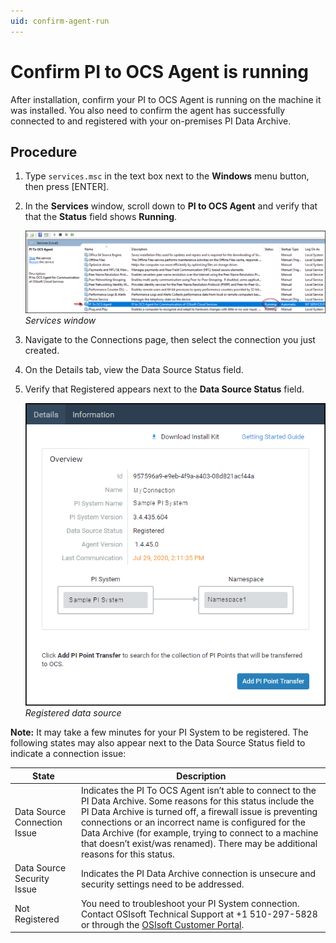```yaml
---
uid: confirm-agent-run
---
```


# Confirm PI to OCS Agent is running

After installation, confirm your PI to OCS Agent is running on the machine it was installed. You also need to confirm the agent has successfully connected to and registered with your on-premises PI Data Archive.

## Procedure
1. Type `services.msc` in the text box next to the **Windows** menu button, then press [ENTER].
2. In the **Services** window, scroll down to **PI to OCS Agent** and verify that that the **Status** field shows **Running**.

    ![ ](../../images/services-window.png)
    _Services window_

3. Navigate to the Connections page, then select the connection you just created.
4. On the Details tab, view the Data Source Status field.
5. Verify that Registered appears next to the **Data Source Status** field.

    ![ ](../../images/regstrd-data-source.png)
    _Registered data source_

**Note:** It may take a few minutes for your PI System to be registered. The following states may also appear next to the Data Source Status field to indicate a connection issue:

State | Description
---------|----------
 Data Source Connection Issue| Indicates the PI To OCS Agent isn’t able to connect to the PI Data Archive. Some reasons for this status include the PI Data Archive is turned off, a firewall issue is preventing connections or an incorrect name is configured for the Data Archive (for example, trying to connect to a machine that doesn’t exist/was renamed). There may be additional reasons for this status.
 Data Source Security Issue | Indicates the PI Data Archive connection is unsecure and security settings need to be addressed. 
 Not Registered | You need to troubleshoot your PI System connection. Contact OSIsoft Technical Support at +1 510-297-5828 or through the [OSIsoft Customer Portal](https://ssoadfsbe.osisoft.com/adfs/ls/idpinitiatedsignon.aspx?SAMLRequest=fZJdb6pAEIb%2FCtl7FBGIJcVGRVuq%2BIFgkZtm%2BbIrsIvMosVff6ieJu1NJ9mL2XfmncnkeXz6LHLhnFRAGDVQryMhIaERiwk9GMhzZ%2BIAPQ0fARd5qY9q%2FkGd5FQnwIW2j4J%2BEwxUV1RnGAjoFBcJ6DzStyN7ocsdSS8rxlnEciSMAJKKt4MmjEJdJNU2qc4kSjxnYaAPzkvQu92oBs5aDTqs9WMp70Ss6ObsQOgTMEOSzJ4l3UKeKQoSzHYZQjG%2F7f9tAsBwnEKY%2FDL5%2Burm0CVxSSjhBPMkBnKgjHYwlJ9IsEwDvcuTURt%2BctG8uWJPBxfbyy62Ofp60uaaXb9k1T5e3X1qp4tp%2BZlvx6EZbdy5CQcx5ctjqZ5Ie45pENZncV4fT4PTznJEtdrKezHZYSe9zLSmGRTv0WsWSNlk47yGTVD58UGVrfGGX8V97i52wVKdibI3zpWLBMeBp%2B0jtQqjVa6wJttng4ZdFl6B%2B3PfIlq8El28NBk9u0tLnazE%2FkN8pMpM8YHTl7mdr8vQGfXf4Ip5owR5wHFwdGC2j0iRBfK6WdfVm48z9Xl88MXBfHJ619zMn8bLpfxQyTNNs5z0rJyfpWqxWo3aawHUiUWBY8oNJEtyT5R6oiy5PU1X%2B3q%2F3%2Bk9KAES1v8BGBN6x%2BovWsJ7EegvrrsW16uti4TdN55tAbrDqN%2BGVz8o%2FNsWf6OHhn%2BC9tj94T68Z7%2FBH%2F4D&RelayState=%2Fs%2F&SigAlg=http%3A%2F%2Fwww.w3.org%2F2001%2F04%2Fxmldsig-more%23rsa-sha256&Signature=cEXMU%2FcKNyUJwG7OtFpybbv8R1iC%2BLdv4W%2FG3kAX0HQlcNYDwqnaYdBf6pedIux3Eb8hZZH09bzV7mn5iorb0ZQz6C4i%2F838Cj8rHmKiM0V2jWE2Ij3JqqlHiE4CRZqK04sGopvso1TBesyrHrvhhwzLmBN3%2FJfKaYE3PDFzrFpJCmkdrBw2IPlJ%2BEgD87%2BcUxzKqWC4cViqeNvLydst%2FMXuDjhbHrWYrFoFXexOHttyRDO%2BWl5m2pg8l5gzr43WTBbNPm1VFjoR6tJ3Z3%2BGphXpOgErCG41MAAOFH0qO8%2BWwjDVZgNX5KXVaIXbjISFb8jXccMQ9NhPfvfRSbwMgg%3D%3D).
